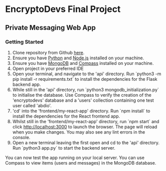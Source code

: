 # EncryptoDevs Final Project
## Private Messaging Web App

### Getting Started
<p>
<ol>
<li>
Clone repository from Github <a href="https://github.com/JoshS-21/encryptodevs.git"> here</a>.
</li>
<li>
Ensure you have <a href="https://www.python.org">Python</a> and <a href="https://nodejs.org/en">Node.js</a> installed on your machine.
</li>
<li> Ensure you have <a href="https://www.mongodb.com/docs/manual/administration/install-community/DB">MongoDB</a> and <a href="https://www.mongodb.com/docs/compass/current/install/">Compass</a> installed on your machine. 
<li>
Open project in your preferred IDE
</li>
<li>
Open your terminal, and navigate to the 'api' directory. Run `python3 -m pip install -r requirements.txt` to install the dependencies for the Flask backend app. 
</li>
<li>
While still in the 'api' directory, run `python3 mongodb_initialization.py` to initialise the database. Use Compass to verify the creation of the 'encryptodevs' database and a 'users' collection containing one test user called 'abdio'.
</li>
<li>
'cd' into the 'frontend/my-react-app' directory. Run `npm install` to install the dependencies for the React frontend app.
</li>
<li>
Whilst still in the 'frontend/my-react-app' directory, run `npm start` and click <a href="http://localhost:3000">http://localhost:3000</a> to launch the browser. The page will reload when you make changes.
You may also see any lint errors in the console.
</li>
<li>
Open a new terminal leaving the first open and cd to the 'api' directory. Run `python3 app.py` to start the backend server.
</li>
</ol>
</p>
<p>
You can now test the app running on your local server. You can use Compass to view items (users and messages) in the MongoDB database.
</p>











